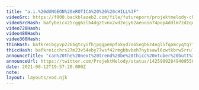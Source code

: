 ```yaml
---
title: "a.i.%20dUNGEON%20eROTICA%20%26%20cHILL%3F"
videoSrc: https://f000.backblazeb2.com/file/futureporn/projektmelody-chaturbate-2021-08-12.mp4
videoSrcHash: bafybeicx25cgg6zlb4dgztvnx2wd2ojy62aenoin74pop4ddlm7zdzqe24/projektmelody%202021-08-12%2020_37-projektmelody.mp4
video720Hash: 
video480Hash: 
video360Hash: 
thinHash: bafkreibgyvp226bgtcyifhjpggpempfokyd7o65egb6z4ngl5fqamcyqtq?filename=20210812T195720Z_thin.jpg
thiccHash: bafkreicchrs27m23v54eby77wsf42rmgbbvbeh7nybsawl6zwtkbrw5rru?filename=20210812T195720Z_thicc.jpg
announceTitle: "can%20the%20next%20trend%20be%20thicc%20vtuber%20butt%3F"
announceUrl: https://twitter.com/ProjektMelody/status/1425909284940955648
date: 2021-08-12T19:57:20.000Z
note: 
layout: layouts/vod.njk
---
```

